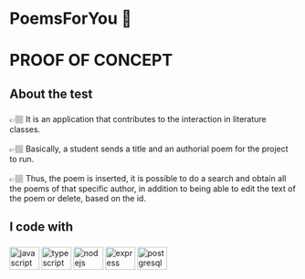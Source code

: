 <h1 align="left">PoemsForYou 🥀</h1>

###

<h1 align="left">PROOF OF CONCEPT</h1>

###

<h2 align="left">About the test</h2>

###

<p align="left">👉🏽 It is an application that contributes to the interaction in literature classes.<br><br>👉🏽 Basically, a student sends a title and an authorial poem for the project to run.<br><br>👉🏽 Thus, the poem is inserted, it is possible to do a search and obtain all the poems of that specific author, in addition to being able to edit the text of the poem or delete, based on the id.</p>

###

<h2 align="left">I code with</h2>

###

<div align="left">
  <img src="https://cdn.jsdelivr.net/gh/devicons/devicon/icons/javascript/javascript-original.svg" height="40" width="52" alt="javascript logo"  />
  <img src="https://cdn.jsdelivr.net/gh/devicons/devicon/icons/typescript/typescript-original.svg" height="40" width="52" alt="typescript logo"  />
  <img src="https://cdn.jsdelivr.net/gh/devicons/devicon/icons/nodejs/nodejs-original.svg" height="40" width="52" alt="nodejs logo"  />
  <img src="https://cdn.jsdelivr.net/gh/devicons/devicon/icons/express/express-original.svg" height="40" width="52" alt="express logo"  />
  <img src="https://cdn.jsdelivr.net/gh/devicons/devicon/icons/postgresql/postgresql-original.svg" height="40" width="52" alt="postgresql logo"  />
</div>

###
